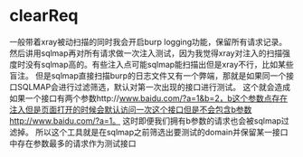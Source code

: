 # clearReq
一般带着xray被动扫描的同时我会开启burp logging功能，保留所有请求记录。
然后讲用sqlmap再对所有请求做一次注入测试，因为我觉得xray对注入的扫描强度时没有sqlmap高的。有些注入点可能sqlmap能扫描出但是xray不行，比如某些盲注。
但是sqlmap直接扫描burp的日志文件又有一个弊端，那就是如果同一个接口SQLMAP会进行过滤筛选，默认对第一次出现的接口进行测试。
这个就会造成如果一个接口有两个参数http://www.baidu.com/?a=1&b=2，b这个参数点存在注入但是页面打开的时候会默认访问一次这个接口但是不会包含b参数http://www.baidu.com/?a=1。
这时即便我们拥有b参数的请求也会被sqlmap过滤掉。
所以这个工具就是在sqlmap之前筛选出要测试的domain并保留某一接口中存在参数最多的请求作为测试接口
